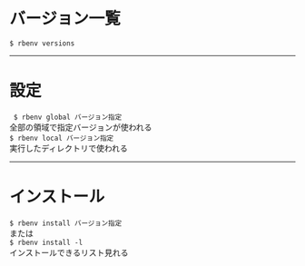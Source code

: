 # バージョン一覧
`$ rbenv versions`
***

# 設定
` $ rbenv global バージョン指定`    
全部の領域で指定バージョンが使われる    
`$ rbenv local バージョン指定`   
実行したディレクトリで使われる
***

# インストール
`$ rbenv install バージョン指定`   
または   
`$ rbenv install -l`    
インストールできるリスト見れる
